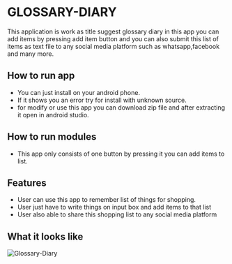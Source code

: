 
# GLOSSARY-DIARY

This application is work as title suggest glossary diary in this app you can add items by pressing add item button and you can also submit this list of items as text file to any 
social media platform such as whatsapp,facebook and many more. 


## How to run app 

 * You can just install on your android phone.
 * If it shows you an error try for install with unknown source.
 * for modify or use this app you can download zip file and after extracting it open in android studio.

## How to run modules

 * This app only consists of one button by pressing it you can add items to list.

## Features

 * User can use this app to remember list of things for shopping.
 * User just have to write things on input box and add items to that list
 * User also able to share this shopping list to any social  media platform
  
## What it looks like

![Glossary-Diary](https://via.placeholder.com/468x300?text=App+Screenshot+Here)


  
